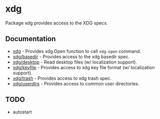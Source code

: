 xdg
===

Package xdg provides access to the XDG specs.

Documentation
-------------

* [xdg](https://godoc.org/github.com/rkoesters/xdg) - Provides xdg.Open
  function to call `xdg-open` command.
* [xdg/basedir](https://godoc.org/github.com/rkoesters/xdg/basedir) -
  Provides access to the xdg basedir spec.
* [xdg/desktop](https://godoc.org/github.com/rkoesters/xdg/desktop) -
  Read desktop files (w/ localization support).
* [xdg/keyfile](https://godoc.org/github.com/rkoesters/xdg/keyfile) -
  Provides access to xdg key file format (w/ localization support).
* [xdg/trash](https://godoc.org/github.com/rkoesters/xdg/trash) -
  Provides access to xdg trash spec.
* [xdg/userdirs](https://godoc.org/github.com/rkoesters/xdg/userdirs) -
  Provides access to common user directories.

TODO
----

- autostart

